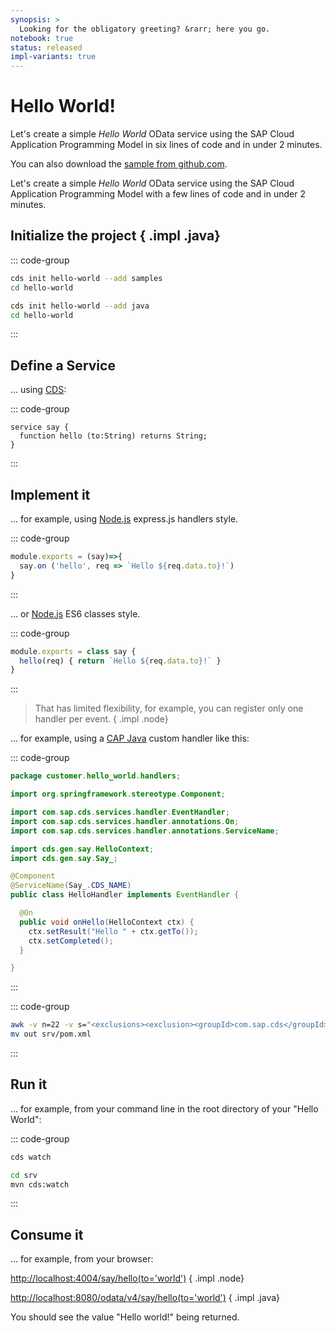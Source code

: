 ```yaml
---
synopsis: >
  Looking for the obligatory greeting? &rarr; here you go.
notebook: true
status: released
impl-variants: true
---
```


# Hello World!

<div class="impl node">

Let's create a simple  _Hello World_ OData service using the SAP Cloud Application Programming Model in six lines of code and in under 2 minutes.

You can also download the [sample from github.com](https://github.com/sap-samples/cloud-cap-samples/tree/main/hello).

</div>

<div class="impl java">

Let's create a simple _Hello World_ OData service using the SAP Cloud Application Programming Model with a few lines of code and in under 2 minutes.

</div>


## Initialize the project { .impl .java}

::: code-group

```sh [Node.js]
cds init hello-world --add samples
cd hello-world
```

```sh [Java]
cds init hello-world --add java
cd hello-world
```

:::

## Define a Service
... using [CDS](../cds/):

::: code-group

```cds [srv/world.cds]
service say {
  function hello (to:String) returns String;
}
```
:::


## Implement it

<div class="impl node">

... for example, using [Node.js](../node.js/) express.js handlers style.

</div>

::: code-group

```js [srv/world.js]
module.exports = (say)=>{
  say.on ('hello', req => `Hello ${req.data.to}!`)
}
```
:::

... or [Node.js](../node.js/) ES6 classes style.

::: code-group

```js [srv/world.js]
module.exports = class say {
  hello(req) { return `Hello ${req.data.to}!` }
}
```
:::

> That has limited flexibility, for example, you can register only one handler per event. { .impl .node}

<div class="impl java">

... for example, using a [CAP Java](../java/provisioning-api) custom handler like this:

</div>

::: code-group

```java [srv/src/main/java/customer/hello_world/handlers/HelloHandler.java]
package customer.hello_world.handlers;

import org.springframework.stereotype.Component;

import com.sap.cds.services.handler.EventHandler;
import com.sap.cds.services.handler.annotations.On;
import com.sap.cds.services.handler.annotations.ServiceName;

import cds.gen.say.HelloContext;
import cds.gen.say.Say_;

@Component
@ServiceName(Say_.CDS_NAME)
public class HelloHandler implements EventHandler {

  @On
  public void onHello(HelloContext ctx) {
    ctx.setResult("Hello " + ctx.getTo());
    ctx.setCompleted();
  }

}
```
:::


::: code-group
```sh
awk -v n=22 -v s="<exclusions><exclusion><groupId>com.sap.cds</groupId><artifactId>cds-feature-jdbc</artifactId></exclusion><exclusion><groupId>org.springframework.boot</groupId><artifactId>spring-boot-starter-jdbc</artifactId></exclusion></exclusions>" 'NR == n {print s} {print}' "srv/pom.xml" > out
mv out srv/pom.xml
```
:::

## Run it
... for example, from your command line in the root directory of your "Hello World":

::: code-group

```sh [Node.js]
cds watch
```

```sh [Java]
cd srv
mvn cds:watch
```

:::


## Consume it
... for example, from your browser:<br>

<http://localhost:4004/say/hello(to='world')>  { .impl .node}

<http://localhost:8080/odata/v4/say/hello(to='world')> { .impl .java}

You should see the value "Hello world!" being returned.

<!--- % include links.md %} -->
